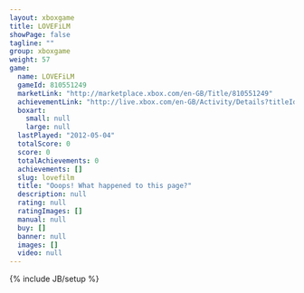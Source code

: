 ```yaml
---
layout: xboxgame
title: LOVEFiLM
showPage: false
tagline: ""
group: xboxgame
weight: 57
game: 
  name: LOVEFiLM
  gameId: 810551249
  marketLink: "http://marketplace.xbox.com/en-GB/Title/810551249"
  achievementLink: "http://live.xbox.com/en-GB/Activity/Details?titleId=810551249"
  boxart: 
    small: null
    large: null
  lastPlayed: "2012-05-04"
  totalScore: 0
  score: 0
  totalAchievements: 0
  achievements: []
  slug: lovefilm
  title: "Ooops! What happened to this page?"
  description: null
  rating: null
  ratingImages: []
  manual: null
  buy: []
  banner: null
  images: []
  video: null
---
```

{% include JB/setup %}